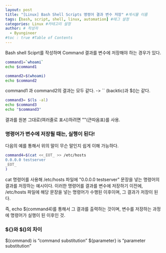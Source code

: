 ```yaml
---
layout: post
title: "[Linux] Bash Shell Scripts 명령어 결과 변수 저장" #게시물 이름
tags: [bash, script, shell, linux, automation] #태그 설정
categories: Linux #카테고리 설정
author: # 작성자
  - Byungineer
#toc : true #Table of Contents
---
```


Bash shell Sciprt를 작성하며 Command 결과를 변수에 저장해야 하는 경우가 있다.

```bash
command1=`whoami`
echo $command1

command2=$(whoami)
echo $command2

```
command1 과 command2의 결과는 모두 같다.
-> `` (backtic)과 $()는 같다.

```bash
command3= $(ls -al)
echo $command3
echo "$command3"
```
결과를 원본 그대로(여러줄로 표시)하려면 ""(큰따옴표)를 사용.

### 명령어가 변수에 저장될 때는, 실행이 된다!
다음의 예를 통해서 위의 말이 무슨 말인지 쉽게 이해 가능하다.
```bash
command4=$(cat <<_EOT_ >> /etc/hosts
0.0.0.0 testserver
_EOT_
)
```
cat 명령어를 사용해 /etc/hosts 파일에 "0.0.0.0 testserver" 문장을 넣는 명령어의 결과를 저장하는 예시이다. 이러한 명령어를 결과를 변수에 저장하기 이전에, /etc/hosts 파일에 해당 문장을 넣는 명령어가 수행된 이후이며, 그 결과가 저장이 된다.

즉, echo $(command4)를 통해서 그 결과를 출력하는 것이며, 변수를 저장하는 과정에 명령어가 실행이 된 이후인 것.


### ${}와 $()의 차이
$(command) is “command substitution”
${parameter} is “parameter substitution”
